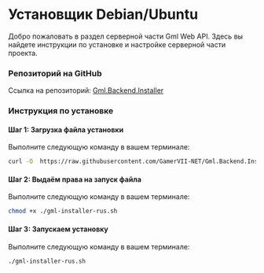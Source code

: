 # Установщик Debian/Ubuntu

Добро пожаловать в раздел серверной части Gml Web API. Здесь вы найдете инструкции по установке и настройке серверной части проекта.

### Репозиторий на GitHub

Ссылка на репозиторий: [Gml.Backend.Installer](https://github.com/GamerVII-NET/Gml.Backend.Installer)

### Инструкция по установке

#### Шаг 1: Загрузка файла установки

Выполните следующую команду в вашем терминале:

```bash
curl -O  https://raw.githubusercontent.com/GamerVII-NET/Gml.Backend.Installer/master/gml-installer-rus.sh
```

#### Шаг 2: Выдаём права на запуск файла

Выполните следующую команду в вашем терминале:

```bash
chmod +x ./gml-installer-rus.sh
```

#### Шаг 3: Запускаем установку

Выполните следующую команду в вашем терминале:

```bash
./gml-installer-rus.sh
```
